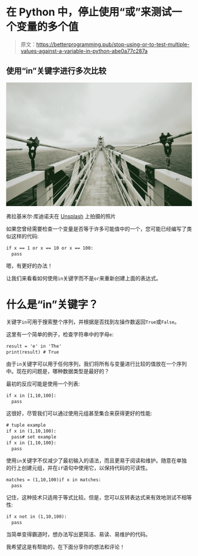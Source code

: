 # 在 Python 中，停止使用“或”来测试一个变量的多个值

> 原文：<https://betterprogramming.pub/stop-using-or-to-test-multiple-values-against-a-variable-in-python-abe0a77c287a>

## 使用“in”关键字进行多次比较

![](img/7561772d59736144132d631431e8219b.png)

弗拉基米尔·库迪诺夫在 [Unsplash](https://unsplash.com/s/photos/symetry?utm_source=unsplash&utm_medium=referral&utm_content=creditCopyText) 上拍摄的照片

如果您曾经需要检查一个变量是否等于许多可能值中的一个，您可能已经编写了类似这样的代码:

```
if x == 1 or x == 10 or x == 100:
  pass
```

嗯，有更好的办法！

让我们来看看如何使用`in`关键字而不是`or`来重新创建上面的表达式。

# 什么是“in”关键字？

关键字`in`可用于搜索整个序列，并根据是否找到左操作数返回`True`或`False`。

这里有一个简单的例子，检查字符串中的字母`e`:

```
result = 'e' in 'The'
print(result) # True
```

由于`in`关键字可以用于任何序列，我们将所有与变量进行比较的值放在一个序列中。现在的问题是，哪种数据类型是最好的？

最初的反应可能是使用一个列表:

```
if x in [1,10,100]:
  pass
```

这很好，尽管我们可以通过使用元组甚至集合来获得更好的性能:

```
# tuple example
if x in (1,10,100):
  pass# set example
if x in {1,10,100}:
  pass
```

使用`in`关键字不仅减少了最初输入的语法，而且更易于阅读和维护。随意在单独的行上创建元组，并在`if`语句中使用它，以保持代码的可读性。

```
matches = (1,10,100)if x in matches:
  pass
```

记住，这种技术只适用于等式比较。但是，您可以反转表达式来有效地测试不相等性:

```
if x not in (1,10,100):
  pass
```

当简单变得霸道时，想办法写出更简洁、易读、易维护的代码。

我希望这是有帮助的，在下面分享你的想法和评论！